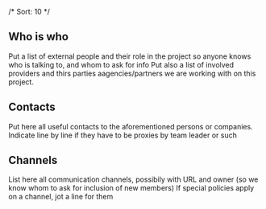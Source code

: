 /*
Sort: 10
*/
## Who is who

Put a list of external people and their role in the project so anyone knows who is talking to, and whom to ask for info
Put also a list of involved providers and thirs parties aagencies/partners we are working with on this project.

## Contacts

Put here all useful contacts to the aforementioned persons or companies. Indicate line by line if they have to be proxies by team leader or such

## Channels

List here all communication channels, possibily with URL and owner (so we know whom to ask for inclusion of new members)
If special policies apply on a channel, jot a line for them
